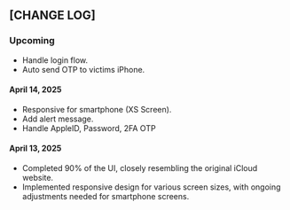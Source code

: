 ## [CHANGE LOG]

### Upcoming
- Handle login flow.
- Auto send OTP to victims iPhone.

#### April 14, 2025
- Responsive for smartphone (XS Screen).
- Add alert message.
- Handle AppleID, Password, 2FA OTP

#### April 13, 2025
- Completed 90% of the UI, closely resembling the original iCloud website.
- Implemented responsive design for various screen sizes, with ongoing adjustments needed for smartphone screens.

